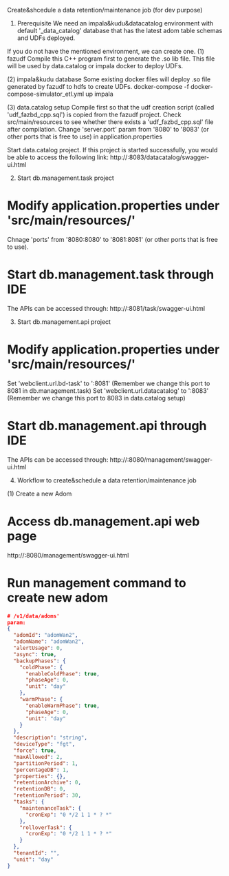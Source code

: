 Create&shcedule a data retention/maintenance job (for dev purpose)

1. Prerequisite
We need an impala&kudu&datacatalog environment with default '_data_catalog' database that has the latest adom table schemas and UDFs deployed.

If you do not have the mentioned environment, we can create one.
(1) fazudf
Compile this C++ program first to generate the .so lib file.
This file will be used by data.catalog or impala docker to deploy UDFs.

(2) impala&kudu database
Some existing docker files will deploy .so file generated by fazudf to hdfs to create UDFs.
docker-compose -f docker-compose-simulator_etl.yml up impala

(3) data.catalog setup
Compile first so that the udf creation script (called 'udf_fazbd_cpp.sql') is copied from the fazudf project.
Check src/main/resources to see whether there exists a 'udf_fazbd_cpp.sql' file after compilation.
Change 'server.port' param from '8080' to '8083' (or other ports that is free to use) in application.properties

Start data.catalog project. If this project is started successfully, you would be able to access the following link:
http://<IP>:8083/datacatalog/swagger-ui.html

2. Start db.management.task project

# Modify application.properties under 'src/main/resources/'
Chnage 'ports' from '8080:8080' to '8081:8081' (or other ports that is free to use).

# Start db.management.task through IDE
The APIs can be accessed through: http://<IP>:8081/task/swagger-ui.html

3. Start db.management.api project

# Modify application.properties under 'src/main/resources/'
Set 'webclient.url.bd-task' to '<IP>:8081' (Remember we change this port to 8081 in db.management.task)
Set 'webclient.url.datacatalog' to '<IP>:8083' (Remember we change this port to 8083 in data.catalog setup)

# Start db.management.api through IDE
The APIs can be accessed through: http://<IP>:8080/management/swagger-ui.html

4. Workflow to create&schedule a data retention/maintenance job

(1) Create a new Adom

# Access db.management.api web page
http://<IP>:8080/management/swagger-ui.html

# Run management command to create new adom
```json
# /v1/data/adoms'
param:
{
  "adomId": "adomWan2",
  "adomName": "adomWan2",
  "alertUsage": 0,
  "async": true,
  "backupPhases": {
    "coldPhase": {
      "enableColdPhase": true,
      "phaseAge": 0,
      "unit": "day"
    },
    "warmPhase": {
      "enableWarmPhase": true,
      "phaseAge": 0,
      "unit": "day"
    }
  },
  "description": "string",
  "deviceType": "fgt",
  "force": true,
  "maxAllowed": 2,
  "partitionPeriod": 1,
  "percentageDB": 1,
  "properties": {},
  "retentionArchive": 0,
  "retentionDB": 0,
  "retentionPeriod": 30,
  "tasks": {
    "maintenanceTask": {
      "cronExp": "0 */2 1 1 * ? *"
    },
    "rolloverTask": {
      "cronExp": "0 */2 1 1 * ? *"
    }
  },
  "tenantId": "",
  "unit": "day"
}
```

